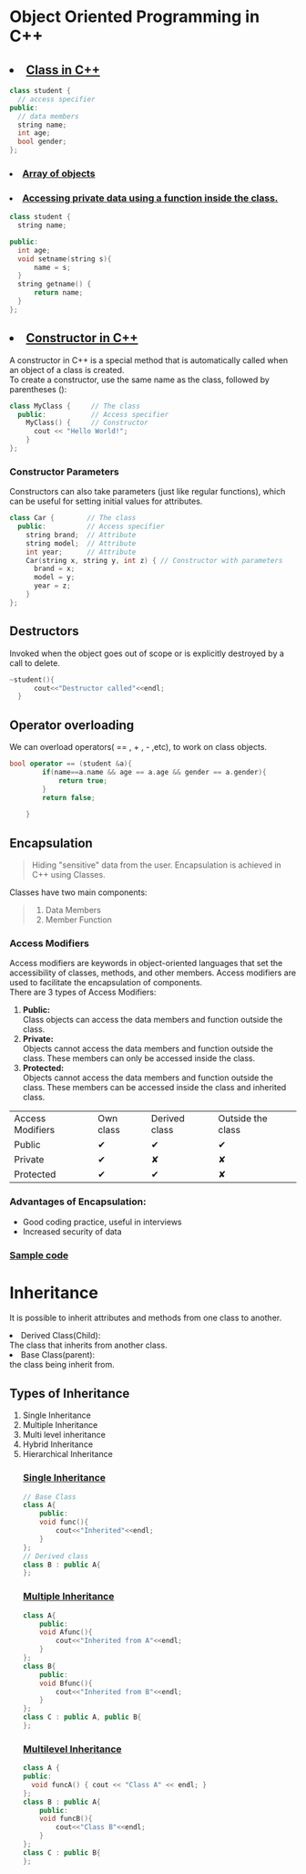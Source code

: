 # Object Oriented Programming in C++

## <li> <a href="class.cpp">Class in C++</a>
```C++
class student {
  // access specifier
public:
  // data members
  string name;
  int age;
  bool gender;
};
```

### <li><a href="class2.cpp">Array of objects</a>

### <li><a href="class3.cpp">Accessing private data using a function inside the class.</a>
```C++
class student {
  string name;

public:
  int age;
  void setname(string s){
      name = s;
  }
  string getname() { 
      return name; 
  }
};
```

## <li><a href="class4.cpp">Constructor in C++</a>
A constructor in C++ is a special method that is automatically called when an object of a class is created.<br>To create a constructor, use the same name as the class, followed by parentheses ():
```C++
class MyClass {     // The class
  public:           // Access specifier
    MyClass() {     // Constructor
      cout << "Hello World!";
    }
};
```

### Constructor Parameters
Constructors can also take parameters (just like regular functions), which can be useful for setting initial values for attributes.


```C++
class Car {        // The class
  public:          // Access specifier
    string brand;  // Attribute
    string model;  // Attribute
    int year;      // Attribute
    Car(string x, string y, int z) { // Constructor with parameters
      brand = x;
      model = y;
      year = z;
    }
};
```

## Destructors
Invoked when the object goes out of scope or is explicitly destroyed by a call to delete.
```C++
~student(){
      cout<<"Destructor called"<<endl;
  }
```

## Operator overloading
We can overload operators( == , + , - ,etc), to work on class objects.
```C++
bool operator == (student &a){
        if(name==a.name && age == a.age && gender == a.gender){
            return true;
        }
        return false;
        
    }
```

## Encapsulation
> Hiding "sensitive" data from the user.  Encapsulation is achieved in C++ using
Classes.

Classes have two main components:
> 1. Data Members
> 2. Member Function

### Access Modifiers
Access modifiers are keywords in object-oriented languages that set the
accessibility of classes, methods, and other members. Access modifiers are used
to facilitate the encapsulation of components.<br>
There are 3 types of Access Modifiers:<br>
1. <b> Public:</b><br> Class objects can access the data members and function outside the
class.
2. <b> Private: </b><br>Objects cannot access the data members and function outside the
class. These members can only be accessed inside the class.
3. <b> Protected:</b><br> Objects cannot access the data members and function outside
the class. These members can be accessed inside the class and inherited
class.

<table>
<tr><td>Access Modifiers</td><td>Own class</td><td>Derived class</td><td>Outside the class</td></tr><tr><td>Public</td><td>✔</td><td>✔</td><td>✔</td></tr><tr><td>Private</td><td>✔</td><td>✘</td><td>✘</td></tr><tr><td>Protected</td><td>✔</td><td>✔</td><td>✘</td></tr></table>


### Advantages of Encapsulation:

- Good coding practice, useful in interviews
- Increased security of data
### <a href="encapsulation.cpp">Sample code</a>


# Inheritance
It is possible to inherit attributes and methods from one class to another.

<li>Derived Class(Child): <br>
The class that inherits from another class.
<li>Base Class(parent): <br>
the class being inherit from.

## Types of Inheritance 
<ol>
<li>Single Inheritance
<li>Multiple Inheritance
<li>Multi level inheritance
<li>Hybrid Inheritance
<li>Hierarchical Inheritance
<br>

### <a href="singleinheritance.cpp"> Single Inheritance</a>
```C++ 
// Base Class
class A{
    public:
    void func(){
        cout<<"Inherited"<<endl;
    }
};
// Derived class
class B : public A{  
};
```

### <a href="multipleinheritance.cpp">Multiple Inheritance</a>
```C++
class A{
    public:
    void Afunc(){
        cout<<"Inherited from A"<<endl;
    }
};
class B{
    public:
    void Bfunc(){
        cout<<"Inherited from B"<<endl;
    }
};
class C : public A, public B{
};
```

### <a href="multipleinheritance.cpp">Multilevel Inheritance</a>
```C++
class A {
public:
  void funcA() { cout << "Class A" << endl; }
};
class B : public A{
    public:
    void funcB(){
        cout<<"Class B"<<endl;
    }
};
class C : public B{
};
```

